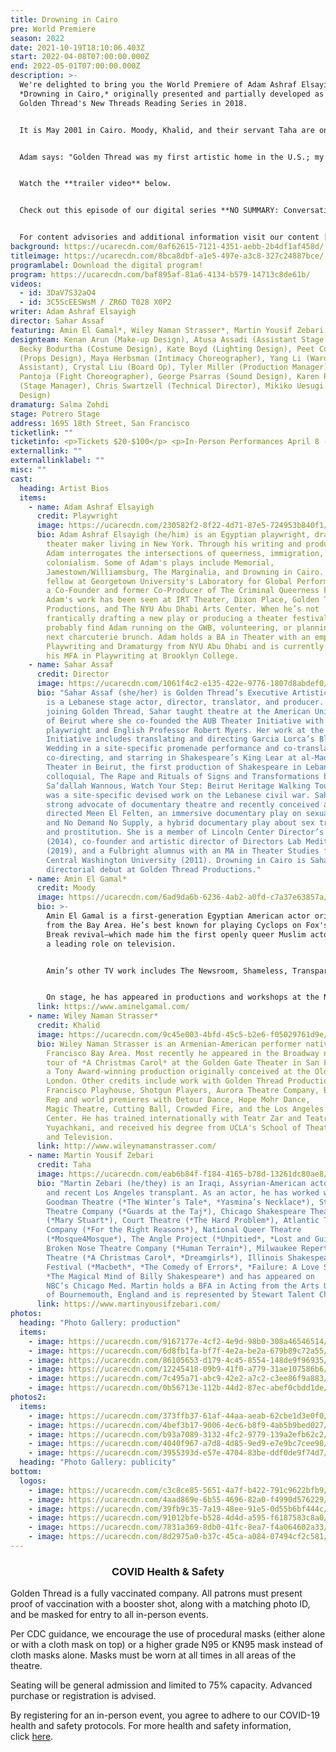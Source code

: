 ```yaml
---
title: Drowning in Cairo
pre: World Premiere
season: 2022
date: 2021-10-19T18:10:06.403Z
start: 2022-04-08T07:00:00.000Z
end: 2022-05-01T07:00:00.000Z
description: >-
  We're delighted to bring you the World Premiere of Adam Ashraf Elsayigh’s
  *Drowning in Cairo,* originally presented and partially developed as part of
  Golden Thread's New Threads Reading Series in 2018.


  It is May 2001 in Cairo. Moody, Khalid, and their servant Taha are on the Queen Boat, a gay nightclub docked on the Nile. When an unexpected police raid results in the arrest and public humiliation of the attendees, the lives of these young men are altered forever. **Adam Ashraf Elsayigh’s** debut production weaves budding romances, class differences, and familial expectations into a loving portrait of three men who all struggle to rebuild their lives against all odds.


  Adam says: "Golden Thread was my first artistic home in the U.S.; my experience workshopping an early draft of Drowning in Cairo at Golden Thread showed me that there was a space for my voice and artistry in this country. That the same play gets to have its world premiere here, four years later, especially under the brilliant direction and artistry of Sahar Assaf, feels like a true blessing and homecoming."


  Watch the **trailer video** below. 


  Check out this episode of our digital series **NO SUMMARY: Conversations with Artists Who Don’t Fit in a Box**, which featured Adam in conversation with Drowning in Cairo director and Golden Thread Executive Artistic Director Sahar Assaf on December 3, 2021, to learn more.


  For content advisories and additional information visit our content [guide](https://goldenthread.org/posts/content-guide/).
background: https://ucarecdn.com/0af62615-7121-4351-aebb-2b4df1af458d/
titleimage: https://ucarecdn.com/8bca8dbf-a1e5-497e-a3c8-327c24887bce/
programlabel: Download the digital program!
program: https://ucarecdn.com/baf895af-81a6-4134-b579-14713c8de61b/
videos:
  - id: 3DaV7S32aO4
  - id: 3C5ScEESWsM / ZR6D T028 X0P2
writer: Adam Ashraf Elsayigh
director: Sahar Assaf
featuring: Amin El Gamal*, Wiley Naman Strasser*, Martin Yousif Zebari
designteam: Kenan Arun (Make-up Design), Atusa Assadi (Assistant Stage Manager),
  Becky Bodurtha (Costume Design), Kate Boyd (Lighting Design), Peet Cocke
  (Props Design), Maya Herbsman (Intimacy Choreographer), Yang Li (Wardrobe
  Assistant), Crystal Liu (Board Op), Tyler Miller (Production Manager), Carla
  Pantoja (Fight Choreographer), George Psarras (Sound Design), Karen Runk*
  (Stage Manager), Chris Swartzell (Technical Director), Mikiko Uesugi (Set
  Design)
dramaturg: Salma Zohdi
stage: Potrero Stage
address: 1695 18th Street, San Francisco
ticketlink: ""
ticketinfo: <p>Tickets $20-$100</p> <p>In-Person Performances April 8 - May 1, 2022</p>
externallink: ""
externallinklabel: ""
misc: ""
cast:
  heading: Artist Bios
  items:
    - name: Adam Ashraf Elsayigh
      credit: Playwright
      image: https://ucarecdn.com/230582f2-8f22-4d71-87e5-724953b840f1/
      bio: Adam Ashraf Elsayigh (he/him) is an Egyptian playwright, dramaturg, and
        theater maker living in New York. Through his writing and producing,
        Adam interrogates the intersections of queerness, immigration, and
        colonialism. Some of Adam's plays include Memorial,
        Jamestown/Williamsburg, The Marginalia, and Drowning in Cairo. Adam is a
        fellow at Georgetown University's Laboratory for Global Performance and
        a Co-Founder and former Co-Producer of The Criminal Queerness Festival.
        Adam's work has been seen at IRT Theater, Dixon Place, Golden Thread
        Productions, and The NYU Abu Dhabi Arts Center. When he’s not
        frantically drafting a new play or producing a theater festival, you can
        probably find Adam running on the GWB, volunteering, or planning his
        next charcuterie brunch. Adam holds a BA in Theater with an emphasis in
        Playwriting and Dramaturgy from NYU Abu Dhabi and is currently pursuing
        his MFA in Playwriting at Brooklyn College.
    - name: Sahar Assaf
      credit: Director
      image: https://ucarecdn.com/1061f4c2-e135-422e-9776-1807d8abdef0/
      bio: "Sahar Assaf (she/her) is Golden Thread’s Executive Artistic Director. She
        is a Lebanese stage actor, director, translator, and producer. Before
        joining Golden Thread, Sahar taught theatre at the American University
        of Beirut where she co-founded the AUB Theater Initiative with
        playwright and English Professor Robert Myers. Her work at the Theater
        Initiative includes translating and directing Garcia Lorca’s Blood
        Wedding in a site-specific promenade performance and co-translating,
        co-directing, and starring in Shakespeare’s King Lear at al-Madina
        Theater in Beirut, the first production of Shakespeare in Lebanese
        colloquial, The Rape and Rituals of Signs and Transformations by
        Sa’dallah Wannous, Watch Your Step: Beirut Heritage Walking Tour which
        was a site-specific devised work on the Lebanese civil war. Sahar is a
        strong advocate of documentary theatre and recently conceived and
        directed Meen El Felten, an immersive documentary play on sexual assault
        and No Demand No Supply, a hybrid documentary play about sex trafficking
        and prostitution. She is a member of Lincoln Center Director’s Lab
        (2014), co-founder and artistic director of Directors Lab Mediterranean
        (2019), and a Fulbright alumnus with an MA in Theater Studies from
        Central Washington University (2011). Drowning in Cairo is Sahar’s
        directorial debut at Golden Thread Productions."
    - name: Amin El Gamal*
      credit: Moody
      image: https://ucarecdn.com/6ad9da6b-6236-4ab2-a0fd-c7a37e63857a/
      bio: >-
        Amin El Gamal is a first-generation Egyptian American actor originally
        from the Bay Area. He’s best known for playing Cyclops on Fox's Prison
        Break revival—which made him the first openly queer Muslim actor to play
        a leading role on television. 


        Amin’s other TV work includes The Newsroom, Shameless, Transparent, The Librarians, Everything's Gonna Be Okay, and Good Trouble. His film work includes Message from the King (opposite Chadwick Boseman), Namour, First Love, the upcoming Spring Bloom, and the gay Muslim rom-com Breaking Fast (now on Hulu). 


        On stage, he has appeared in productions and workshops at the NY Public Theater, Cincinnati Playhouse in the Park, Musical Theatre West, A Noise Within, and the Pasadena Playhouse. He is a graduate of Stanford and USC's MFA in Acting Program.
      link: https://www.aminelgamal.com/
    - name: Wiley Naman Strasser*
      credit: Khalid
      image: https://ucarecdn.com/9c45e003-4bfd-45c5-b2e6-f05029761d9e/
      bio: Wiley Naman Strasser is an Armenian-American performer native to the San
        Francisco Bay Area. Most recently he appeared in the Broadway national
        tour of *A Christmas Carol* at the Golden Gate Theater in San Francisco,
        a Tony Award-winning production originally conceived at the Old Vic in
        London. Other credits include work with Golden Thread Productions, San
        Francisco Playhouse, Shotgun Players, Aurora Theatre Company, Berkeley
        Rep and world premieres with Detour Dance, Hope Mohr Dance, 
        Magic Theatre, Cutting Ball, Crowded Fire, and the Los Angeles Theater
        Center. He has trained internationally with Teatr Zar and Teatro
        Yuyachkani, and received his degree from UCLA's School of Theater, Film
        and Television.
      link: http://www.wileynamanstrasser.com/
    - name: Martin Yousif Zebari
      credit: Taha
      image: https://ucarecdn.com/eab6b84f-f184-4165-b78d-13261dc80ae8/-/crop/1840x1306/119,0/-/preview/
      bio: "Martin Zebari (he/they) is an Iraqi, Assyrian-American actor, playwright
        and recent Los Angeles transplant. As an actor, he has worked with
        Goodman Theatre (*The Winter’s Tale*, *Yasmina’s Necklace*), Steppenwolf
        Theatre Company (*Guards at the Taj*), Chicago Shakespeare Theatre
        (*Mary Stuart*), Court Theatre (*The Hard Problem*), Atlantic Theatre
        Company (*For the Right Reasons*), National Queer Theatre
        (*Mosque4Mosque*), The Angle Project (*Unpitied*, *Lost and Guided*),
        Broken Nose Theatre Company (*Human Terrain*), Milwaukee Repertory
        Theatre (*A Christmas Carol*, *Dreamgirls*), Illinois Shakespeare
        Festival (*Macbeth*, *The Comedy of Errors*, *Failure: A Love Story*,
        *The Magical Mind of Billy Shakespeare*) and has appeared on
        NBC’s Chicago Med. Martin holds a BFA in Acting from the Arts University
        of Bournemouth, England and is represented by Stewart Talent Chicago."
      link: https://www.martinyousifzebari.com/
photos:
  heading: "Photo Gallery: production"
  items:
    - image: https://ucarecdn.com/9167177e-4cf2-4e9d-98b0-308a46546514/
    - image: https://ucarecdn.com/6d8fb1fa-bf7f-4e2a-be2a-679b89c72a55/
    - image: https://ucarecdn.com/86105653-d179-4c45-8554-148de9f96935/
    - image: https://ucarecdn.com/12245418-09b9-41f0-a779-31ae107586b6/
    - image: https://ucarecdn.com/7c495a71-abc9-42e2-a7c2-c3ee86f9a883/
    - image: https://ucarecdn.com/0b56713e-112b-44d2-87ec-abef0cbdd1de/
photos2:
  items:
    - image: https://ucarecdn.com/373ffb37-61af-44aa-aeab-62cbe1d3e0f0/
    - image: https://ucarecdn.com/4bef3b17-9006-4ec6-b8f9-4ab5b9bed027/
    - image: https://ucarecdn.com/b93a7089-3132-4fc2-9779-139a2efb62c2/
    - image: https://ucarecdn.com/4040f967-a7d8-4d85-9ed9-e7e9bc7cee98/
    - image: https://ucarecdn.com/3955393d-e57e-4704-83be-ddf0de9f74d7/
  heading: "Photo Gallery: publicity"
bottom:
  logos:
    - image: https://ucarecdn.com/c3c8ce85-5651-4a7f-b422-791c9622bfb9/
    - image: https://ucarecdn.com/4aad869e-6b55-4696-82a0-f4990d576229/
    - image: https://ucarecdn.com/39fb9c35-7a19-48ee-91e5-0d55b6bf444c/
    - image: https://ucarecdn.com/91012bfe-b528-4d4d-a595-f6187583c8a0/
    - image: https://ucarecdn.com/7831a369-8db0-41fc-8ea7-f4a064602a33/
    - image: https://ucarecdn.com/8d2975a0-b37c-45ca-a084-07494cf2c581/
---
```

### <center>COVID Health & Safety</center>

Golden Thread is a fully vaccinated company. All patrons must present proof of vaccination with a booster shot, along with a matching photo ID, and be masked for entry to all in-person events.

Per CDC guidance, we encourage the use of procedural masks (either alone or with a cloth mask on top) or a higher grade N95 or KN95 mask instead of cloth masks alone. Masks must be worn at all times in all areas of the theatre.

Seating will be general admission and limited to 75% capacity. Advanced purchase or registration is advised.

By registering for an in-person event, you agree to adhere to our COVID-19 health and safety protocols. For more health and safety information, click [here](https://goldenthread.org/posts/health-safety-protocols/).